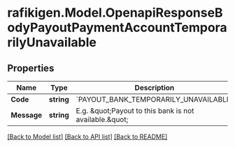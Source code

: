 # rafikigen.Model.OpenapiResponseBodyPayoutPaymentAccountTemporarilyUnavailable

## Properties

Name | Type | Description | Notes
------------ | ------------- | ------------- | -------------
**Code** | **string** | &#x60;PAYOUT_BANK_TEMPORARILY_UNAVAILABLE&#x60; | [optional] 
**Message** | **string** | E.g. \&quot;Payout to this bank is not available.\&quot; | [optional] 

[[Back to Model list]](../README.md#documentation-for-models) [[Back to API list]](../README.md#documentation-for-api-endpoints) [[Back to README]](../README.md)

